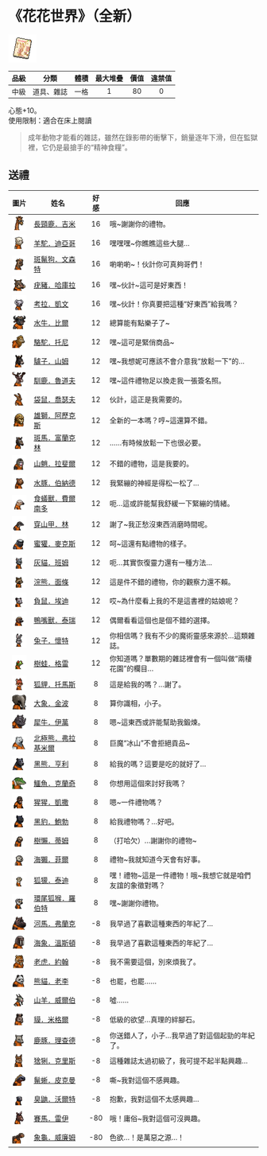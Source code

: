 # 《花花世界》（全新）

![img](images/item_pic_HHSJQXD.png)

|品級|分類|體積|最大堆疊|價值|違禁值|
|:--:|:--:|:--:|:--:|:--:|:--:|
|中級|道具、雜誌|一格|1|80|0|

心態+10。\
使用限制：適合在床上閱讀

> 成年動物才能看的雜誌，雖然在錄影帶的衝擊下，銷量逐年下滑，但在監獄裡，它仍是最搶手的“精神食糧”。

## 送禮

|圖片|姓名|好感|回應|
|:--:|--|:--:|--|
|![img](images/giraffe.png)|[長頸鹿．吉米](長頸鹿．吉米.md)|16|哦\~謝謝你的禮物。|
|![img](images/Alpaca.png)|[羊駝．迪亞哥](羊駝．迪亞哥.md)|16|嘿嘿嘿\~你瞧瞧這些大腿…|
|![img](images/SpottedHyaena.png)|[斑鬣狗．文森特](斑鬣狗．文森特.md)|16|喲喲喲\~！伙計你可真夠哥們！|
|![img](images/Warthog.png)|[疣豬．哈庫拉](疣豬．哈庫拉.md)|16|嘿\~伙計\~這可是好東西！|
|![img](images/Koala.png)|[考拉．凱文](考拉．凱文.md)|16|嘿\~伙計！你真要把這種“好東西”給我嗎？|
|![img](images/AfricanBuffalo.png)|[水牛．比爾](水牛．比爾.md)|12|總算能有點樂子了\~|
|![img](images/camel.png)|[駱駝．托尼](駱駝．托尼.md)|12|嘿\~這可是緊俏商品\~|
|![img](images/donkey.png)|[驢子．山姆](驢子．山姆.md)|12|嘿\~我想妮可應該不會介意我“放鬆一下”的…|
|![img](images/reindeer.png)|[馴鹿．魯道夫](馴鹿．魯道夫.md)|12|嘿\~這件禮物足以換走我一張簽名照。|
|![img](images/kangaroo.png)|[袋鼠．喬瑟夫](袋鼠．喬瑟夫.md)|12|伙計，這正是我需要的。|
|![img](images/lion.png)|[雄獅．阿歷克斯](雄獅．阿歷克斯.md)|12|全新的一本嗎？哼\~這還算不錯。|
|![img](images/zebra.png)|[斑馬．富蘭克林](斑馬．富蘭克林.md)|12|……有時候放鬆一下也很必要。|
|![img](images/Mandrill.png)|[山魈．拉斐爾](山魈．拉斐爾.md)|12|不錯的禮物，這是我要的。|
|![img](images/Capybara.png)|[水豚．伯納德](水豚．伯納德.md)|12|我緊繃的神經是得松一松了…|
|![img](images/Anteater.png)|[食蟻獸．費爾南多](食蟻獸．費爾南多.md)|12|呃…這或許能幫我舒緩一下緊繃的情緒。|
|![img](images/pangolin.png)|[穿山甲．林](穿山甲．林.md)|12|謝了\~我正愁沒東西消磨時間呢。|
|![img](images/HoneyBadger.png)|[蜜獾．麥克斯](蜜獾．麥克斯.md)|12|呵\~這還有點禮物的樣子。|
|![img](images/cat.png)|[灰貓．班姆](灰貓．班姆.md)|12|呃…其實恢復靈力還有一種方法…|
|![img](images/Raccoon.png)|[浣熊．面條](浣熊．面條.md)|12|這是件不錯的禮物，你的觀察力還不賴。|
|![img](images/Possum.png)|[負鼠．埃迪](負鼠．埃迪.md)|12|哎\~為什麼看上我的不是這書裡的姑娘呢？|
|![img](images/platypus.png)|[鴨嘴獸．泰瑞](鴨嘴獸．泰瑞.md)|12|偶爾看看這個也是個不錯的選擇。|
|![img](images/rabbit.png)|[兔子．懷特](兔子．懷特.md)|12|你相信嗎？我有不少的魔術靈感來源於…這類雜誌。|
|![img](images/Treefrog.png)|[樹蛙．格雷](樹蛙．格雷.md)|12|你知道嗎？單數期的雜誌裡會有一個叫做“兩棲花園”的欄目…|
|![img](images/fox.png)|[狐貍．托馬斯](狐貍．托馬斯.md)|8|這是給我的嗎？…謝了。|
|![img](images/elephant.png)|[大象．金波](大象．金波.md)|8|算你識相，小子。|
|![img](images/rhinoceros.png)|[犀牛．伊萬](犀牛．伊萬.md)|8|嗯\~這東西或許能幫助我鍛煉。|
|![img](images/PolarBear.png)|[北極熊．弗拉基米爾](北極熊．弗拉基米爾.md)|8|巨魔“冰山”不會拒絕貢品\~|
|![img](images/BlackBear.png)|[黑熊．亨利](黑熊．亨利.md)|8|給我的嗎？這要是吃的就好了…|
|![img](images/crocodile.png)|[鱷魚．克蘭奇](鱷魚．克蘭奇.md)|8|你想用這個來討好我嗎？|
|![img](images/chimpanzee.png)|[猩猩．凱撒](猩猩．凱撒.md)|8|嗯\~一件禮物嗎？|
|![img](images/BlackPanther.png)|[黑豹．鮑勃](黑豹．鮑勃.md)|8|給我禮物嗎？…好吧。|
|![img](images/sloth.png)|[樹懶．蒂姆](樹懶．蒂姆.md)|8|（打哈欠）…謝謝你的禮物\~|
|![img](images/SeaOtter.png)|[海獺．菲爾](海獺．菲爾.md)|8|禮物\~我就知道今天會有好事。|
|![img](images/meerkat.png)|[狐獴．泰迪](狐獴．泰迪.md)|8|嘿！禮物\~這是一件禮物！哦\~我想它就是咱們友誼的象徵對嗎？|
|![img](images/RingTailedLemur.png)|[環尾狐猴．羅伯特](環尾狐猴．羅伯特.md)|8|嘿\~謝謝你禮物。|
|![img](images/hippopotamus.png)|[河馬．弗蘭克](河馬．弗蘭克.md)|-8|我早過了喜歡這種東西的年紀了…|
|![img](images/walrus.png)|[海象．溫斯頓](海象．溫斯頓.md)|-8|我早過了喜歡這種東西的年紀了…|
|![img](images/tiger.png)|[老虎．約翰](老虎．約翰.md)|-8|我不需要這個，別來煩我了。|
|![img](images/panda.png)|[熊貓．老李](熊貓．老李.md)|-8|也罷，也罷……|
|![img](images/goat.png)|[山羊．威爾伯](山羊．威爾伯.md)|-8|噓……|
|![img](images/tapir.png)|[貘．米格爾](貘．米格爾.md)|-8|低級的欲望…真理的絆腳石。|
|![img](images/DeerDolphin.png)|[鹿豚．理查德](鹿豚．理查德.md)|-8|你送錯人了，小子…我早過了對這個起勁的年紀了。|
|![img](images/Lynx.png)|[猞猁．克里斯](猞猁．克里斯.md)|-8|這種雜誌太過初級了，我可提不起半點興趣…|
|![img](images/MarineIguana.png)|[鬣蜥．皮克曼](鬣蜥．皮克曼.md)|-8|嘶\~我對這個不感興趣。|
|![img](images/skunk.png)|[臭鼬．沃爾特](臭鼬．沃爾特.md)|-8|抱歉，我對這個不太感興趣…|
|![img](images/horse.png)|[賽馬．雷伊](賽馬．雷伊.md)|-80|哦！庸俗\~我對這個可沒興趣。|
|![img](images/Tortoise.png)|[象龜．威廉姆](象龜．威廉姆.md)|-80|色欲…！是萬惡之源…！|

